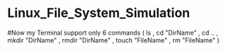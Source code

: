 # Linux_File_System_Simulation


#Now my Terminal support only 6 commands (
ls ,
cd "DirName" ,
cd .. ,
mkdir "DirName" , 
rmdir "DirName" ,
touch "FileName" ,
rm    "FileName" 
)

